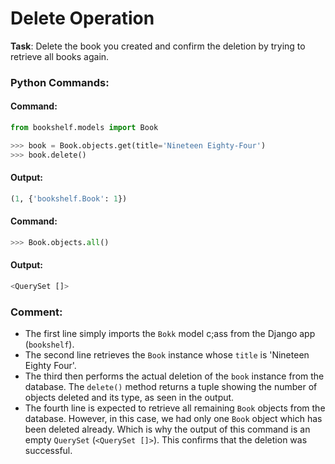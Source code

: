 # Delete Operation

**Task**: Delete the book you created and confirm the deletion by trying to retrieve all books again.

### Python Commands:
#### Command:
```python
from bookshelf.models import Book

>>> book = Book.objects.get(title='Nineteen Eighty-Four')
>>> book.delete()
```
#### Output:
```python
(1, {'bookshelf.Book': 1})
```

#### Command:
```python
>>> Book.objects.all()
```
#### Output:
```python
<QuerySet []>
```


### Comment: 
- The first line simply imports the `Bokk` model c;ass from the Django app (`bookshelf`). 
- The second line retrieves the `Book` instance whose `title` is 'Nineteen Eighty Four'.
- The third then performs the actual deletion of the `book` instance from the database. The `delete()` method returns a tuple showing the number of objects deleted and its type, as seen in the output.
- The fourth line is expected to retrieve all remaining `Book` objects from the database. However, in this case, we had only one `Book` object which has been deleted already. Which is why the output of this command is an empty `QuerySet` (`<QuerySet []>`). This confirms that the deletion was successful.


